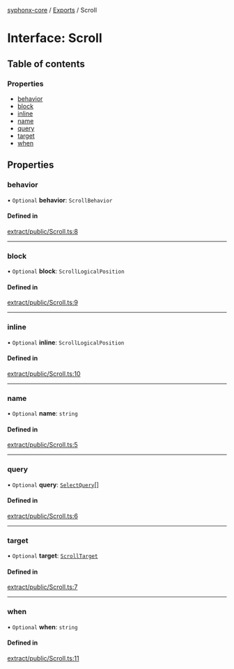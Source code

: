 [syphonx-core](../README.md) / [Exports](../modules.md) / Scroll

# Interface: Scroll

## Table of contents

### Properties

- [behavior](Scroll.md#behavior)
- [block](Scroll.md#block)
- [inline](Scroll.md#inline)
- [name](Scroll.md#name)
- [query](Scroll.md#query)
- [target](Scroll.md#target)
- [when](Scroll.md#when)

## Properties

### behavior

• `Optional` **behavior**: `ScrollBehavior`

#### Defined in

[extract/public/Scroll.ts:8](https://github.com/dtempx/syphonx-core/blob/e4f4a4f/extract/public/Scroll.ts#L8)

___

### block

• `Optional` **block**: `ScrollLogicalPosition`

#### Defined in

[extract/public/Scroll.ts:9](https://github.com/dtempx/syphonx-core/blob/e4f4a4f/extract/public/Scroll.ts#L9)

___

### inline

• `Optional` **inline**: `ScrollLogicalPosition`

#### Defined in

[extract/public/Scroll.ts:10](https://github.com/dtempx/syphonx-core/blob/e4f4a4f/extract/public/Scroll.ts#L10)

___

### name

• `Optional` **name**: `string`

#### Defined in

[extract/public/Scroll.ts:5](https://github.com/dtempx/syphonx-core/blob/e4f4a4f/extract/public/Scroll.ts#L5)

___

### query

• `Optional` **query**: [`SelectQuery`](../modules.md#selectquery)[]

#### Defined in

[extract/public/Scroll.ts:6](https://github.com/dtempx/syphonx-core/blob/e4f4a4f/extract/public/Scroll.ts#L6)

___

### target

• `Optional` **target**: [`ScrollTarget`](../modules.md#scrolltarget)

#### Defined in

[extract/public/Scroll.ts:7](https://github.com/dtempx/syphonx-core/blob/e4f4a4f/extract/public/Scroll.ts#L7)

___

### when

• `Optional` **when**: `string`

#### Defined in

[extract/public/Scroll.ts:11](https://github.com/dtempx/syphonx-core/blob/e4f4a4f/extract/public/Scroll.ts#L11)
